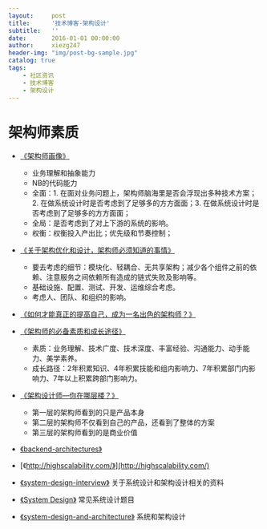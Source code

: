 ```yaml
---
layout:     post
title:      '技术博客-架构设计'
subtitle:   ''
date:       2016-01-01 00:00:00
author:     xiezg247
header-img: "img/post-bg-sample.jpg"
catalog: true
tags:
    - 社区资讯
    - 技术博客
    - 架构设计
---
```


# 架构师素质

- [《架构师画像》](http://hellojava.info/?p=430)
  - 业务理解和抽象能力
  - NB的代码能力
  - 全面：1. 在面对业务问题上，架构师脑海里是否会浮现出多种技术方案；2. 在做系统设计时是否考虑到了足够多的方方面面；3. 在做系统设计时是否考虑到了足够多的方方面面； 
  - 全局：是否考虑到了对上下游的系统的影响。
  - 权衡：权衡投入产出比；优先级和节奏控制；
- [《关于架构优化和设计，架构师必须知道的事情》](http://www.infoq.com/cn/articles/architecture-optimization-and-design-the-architect-must-know)
  - 要去考虑的细节：模块化、轻耦合、无共享架构；减少各个组件之前的依赖、注意服务之间依赖所有造成的链式失败及影响等。
  - 基础设施、配置、测试、开发、运维综合考虑。
  - 考虑人、团队、和组织的影响。 
- [《如何才能真正的提高自己，成为一名出色的架构师？》](https://www.zhihu.com/question/19841397) 
- [《架构师的必备素质和成长途径》](https://blog.csdn.net/sanbingyutuoniao123/article/details/54144129)
  - 素质：业务理解、技术广度、技术深度、丰富经验、沟通能力、动手能力、美学素养。
  - 成长路径：2年积累知识、4年积累技能和组内影响力、7年积累部门内影响力、7年以上积累跨部门影响力。 
- [《架构设计师—你在哪层楼？》](http://blog.51cto.com/frankfan/1248401)
  - 第一层的架构师看到的只是产品本身
  - 第二层的架构师不仅看到自己的产品，还看到了整体的方案
  - 第三层的架构师看到的是商业价值 
  
- [《backend-architectures》](https://gist.github.com/PegasusWang/91294caa0ab26a5c67b9b52d56178905)
- [《http://highscalability.com/》](http://highscalability.com/)
- [《system-design-interview》](https://github.com/donnemartin/system-design-primer/blob/master/README-zh-Hans.md) 关于系统设计和架构设计相关的资料
- [《System Design》](https://legacy.gitbook.com/book/soulmachine/system-design/details) 常见系统设计题目
- [《system-design-and-architecture》](https://github.com/puncsky/system-design-and-architecture) 系统和架构设计
 
